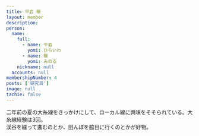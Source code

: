 ```yaml
---
title: 平岩 穣
layout: member
description: 
person:
  name:
    full:
      - name: 平岩
        yomi: ひらいわ
      - name: 穣
        yomi: みのる
    nickname: null
  accounts: null
membershipNumber: 4
posts: ['研究員']
image: null
tachie: false
---
```

二年前の夏の大糸線をきっかけにして、ローカル線に興味をそそられている。大糸線経験は3回。  
渓谷を縫って進むのとか、田んぼを脇目に行くのとかが好物。
